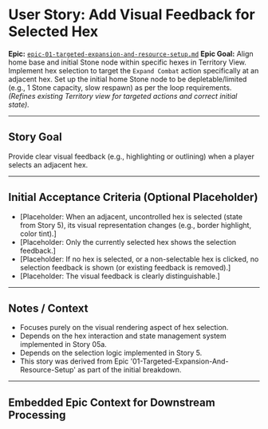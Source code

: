 # User Story: Add Visual Feedback for Selected Hex

**Epic:** [`epic-01-targeted-expansion-and-resource-setup.md`](./epic-01-targeted-expansion-and-resource-setup.md)
**Epic Goal:** Align home base and initial Stone node within specific hexes in Territory View. Implement hex selection to target the `Expand Combat` action specifically at an adjacent hex. Set up the initial home Stone node to be depletable/limited (e.g., 1 Stone capacity, slow respawn) as per the loop requirements. *(Refines existing Territory view for targeted actions and correct initial state).*

---

## Story Goal

Provide clear visual feedback (e.g., highlighting or outlining) when a player selects an adjacent hex.

---

## Initial Acceptance Criteria (Optional Placeholder)

*   [Placeholder: When an adjacent, uncontrolled hex is selected (state from Story 5), its visual representation changes (e.g., border highlight, color tint).]
*   [Placeholder: Only the currently selected hex shows the selection feedback.]
*   [Placeholder: If no hex is selected, or a non-selectable hex is clicked, no selection feedback is shown (or existing feedback is removed).]
*   [Placeholder: The visual feedback is clearly distinguishable.]

---

## Notes / Context

*   Focuses purely on the visual rendering aspect of hex selection.
*   Depends on the hex interaction and state management system implemented in Story 05a.
*   Depends on the selection logic implemented in Story 5.
*   This story was derived from Epic '01-Targeted-Expansion-And-Resource-Setup' as part of the initial breakdown.

---

## Embedded Epic Context for Downstream Processing

<!-- ROO CONTEXT - DO NOT MODIFY MANUALLY -->
<!--
Epic Path: ./epic-01-targeted-expansion-and-resource-setup.md
Epic Title: 01-Targeted-Expansion-And-Resource-Setup
Epic Goal Summary: Align home base and initial Stone node within specific hexes in Territory View. Implement hex selection to target the Expand Combat action specifically at an adjacent hex. Set up the initial home Stone node to be depletable/limited (e.g., 1 Stone capacity, slow respawn) as per the loop requirements. (Refines existing Territory view for targeted actions and correct initial state).
Project Context (if available in Epic):
  Project Title: project-01-establish-core-feedback-loop
  Project Goal: Implement the minimum viable gameplay loop connecting the core views: Gather Stone in Territory View, initiate Expand Combat, earn persistent Coins from Combat success (e.g., clearing Wave 1), spend Coins in a minimal Management View to unlock basic Stone-to-Pebble crafting, use crafted Pebbles to conquer the first Hex (e.g., clear Wave 1), and have the conquered Hex reveal a better/new Stone node.
-->